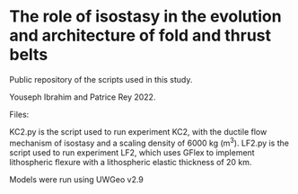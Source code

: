 # The role of isostasy in the evolution and architecture of fold and thrust belts
Public repository of the scripts used in this study.

Youseph Ibrahim and Patrice Rey 2022.


Files:

KC2.py is the script used to run experiment KC2, with the ductile flow mechanism of isostasy and a scaling density of 6000 kg (m<sup>3</sup>).
LF2.py is the script used to run experiment LF2, which uses GFlex to implement lithospheric flexure with a lithospheric elastic thickness of 20 km.

Models were run using UWGeo v2.9
